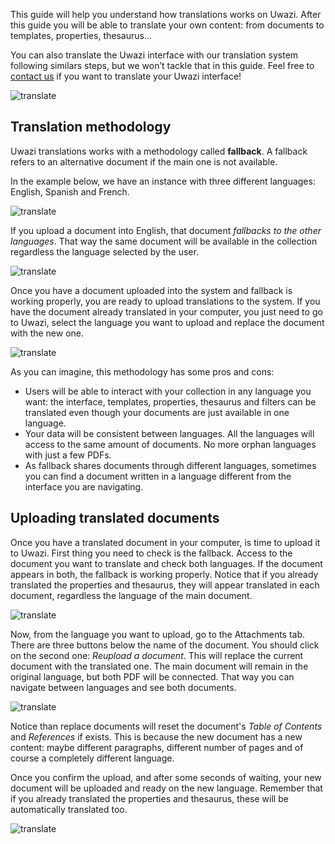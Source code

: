 This guide will help you understand how translations works on Uwazi. After this guide you will be able to translate your own content: from documents to templates, properties, thesaurus…

You can also translate the Uwazi interface with our translation system following similars steps, but we won’t tackle that in this guide. Feel free to [contact us](https://www.uwazi.io/contact-us/) if you want to translate your Uwazi interface!

![translate](http://huridocs.github.io/uwazi-assets/wiki/screenshots/translate-context.png)

## Translation methodology

Uwazi translations works with a methodology called **fallback**. A fallback refers to an alternative document if the main one is not available.

In the example below, we have an instance with three different languages: English, Spanish and French.

![translate](http://huridocs.github.io/uwazi-assets/wiki/screenshots/translate-selector.png)

If you upload a document into English, that document *fallbacks to the other languages*. That way the same document will be available in the collection regardless the language selected by the user.

![translate](http://huridocs.github.io/uwazi-assets/wiki/screenshots/translate-upload.png)

Once you have a document uploaded into the system and fallback is working properly, you are ready to upload translations to the system. If you have the document already translated in your computer, you just need to go to Uwazi, select the language you want to upload and replace the document with the new one.

![translate](http://huridocs.github.io/uwazi-assets/wiki/screenshots/translate-replace.png)

As you can imagine, this methodology has some pros and cons:
- Users will be able to interact with your collection in any language you want: the interface, templates, properties, thesaurus and filters can be translated even though your documents are just available in one language.
- Your data will be consistent between languages. All the languages will access to the same amount of documents. No more orphan languages with just a few PDFs.
- As fallback shares documents through different languages, sometimes you can find a document written in a language different from the interface you are navigating.

## Uploading translated documents

Once you have a translated document in your computer, is time to upload it to Uwazi. First thing you need to check is the fallback. Access to the document you want to translate and check both languages. If the document appears in both, the fallback is working properly. Notice that if you already translated the properties and thesaurus, they will appear translated in each document, regardless the language of the main document.

![translate](http://huridocs.github.io/uwazi-assets/wiki/screenshots/translate-fallback.png)

Now, from the language you want to upload, go to the Attachments tab. There are three buttons below the name of the document. You should click on the second one: *Reupload a document*. This will replace the current document with the translated one. The main document will remain in the original language, but both PDF will be connected. That way you can navigate between languages and see both documents.

![translate](http://huridocs.github.io/uwazi-assets/wiki/screenshots/translate-replace-button.png)

Notice than replace documents will reset the document's *Table of Contents* and *References* if exists. This is because the new document has a new content: maybe different paragraphs, different number of pages and of course a completely different  language. 

Once you confirm the upload, and after some seconds of waiting, your new document will be uploaded and ready on the new language. Remember that if you already translated the properties and thesaurus, these will be automatically translated too.

![translate](http://huridocs.github.io/uwazi-assets/wiki/screenshots/translate-translated.png)